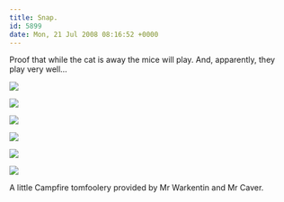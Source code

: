 ```yaml
---
title: Snap.
id: 5899
date: Mon, 21 Jul 2008 08:16:52 +0000
---
```


Proof that while the cat is away the mice will play. And, apparently, they play very well…

![](http://www.airbagindustries.com/bucket/visiting_reedo_1.jpg)  

![](http://www.airbagindustries.com/bucket/visiting_reedo_2.jpg)  

![](http://www.airbagindustries.com/bucket/visiting_reedo_3.jpg)  

![](http://www.airbagindustries.com/bucket/visiting_reedo_4.png)  

![](http://www.airbagindustries.com/bucket/visiting_reedo_5.jpg)  

![](http://www.airbagindustries.com/bucket/visiting_reedo_6.jpg)

A little Campfire tomfoolery provided by Mr Warkentin and Mr Caver.





